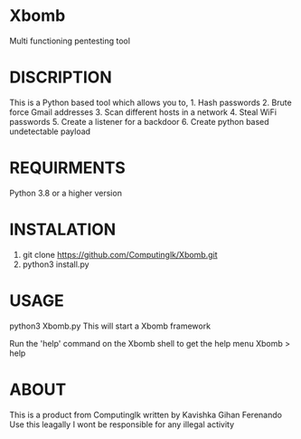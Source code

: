 # Xbomb
Multi functioning pentesting tool

# DISCRIPTION

This is a Python based tool which allows you to,
       1. Hash passwords
       2. Brute force Gmail addresses
       3. Scan different hosts in a network
       4. Steal WiFi passwords
       5. Create a listener for a backdoor
       6. Create python based undetectable payload
       
# REQUIRMENTS
  
Python 3.8 or a higher version

# INSTALATION

1. git clone https://github.com/Computinglk/Xbomb.git
2. python3 install.py

# USAGE

python3 Xbomb.py
This will start a Xbomb framework

Run the 'help' command on the Xbomb shell to get the help menu
Xbomb > help
    
# ABOUT

This is a product from Computinglk written by Kavishka Gihan Ferenando
Use this leagally
I wont be responsible for any illegal activity
 
 
 
